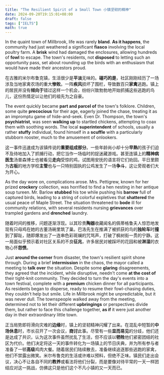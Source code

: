```yaml
---
title: "The Resilient Spirit of a Small Town 小镇坚韧的精神"
date: 2024-09-20T19:15:01+08:00
draft: false
tags: ["IELTS"]
math: true
---
```


In the quaint town of Millbrook, life was rarely **bland**. **As it happens**, the community had just weathered a significant **fiasco** involving the local poultry farm. A **brisk** wind had damaged the enclosures, allowing hundreds of **fowl** to escape. The town's residents, not **disposed** to letting such an opportunity pass, set about rounding up the birds  with an enthusiasm that would have made their ancestors proud.

在古雅的米尔布鲁克镇，生活很少是**平淡**无味的。**碰巧的是**，社区刚刚经历了一场涉及当地家禽农场的重大**惨败**。一阵**疾风**损坏了围栏，导致数百只**家禽**逃跑。镇上的居民并没有**倾向于**错过这样一个机会，纷纷兴致勃勃地开始抓捕这些逃跑的鸟儿，这份热情足以让他们的祖先为之自豪。

The event quickly became **part and parcel of** the town's folklore. Children, some quite **precocious** for their age, eagerly joined the chase, treating it as an impromptu game of hide-and-seek. Even Dr. Thompson, the town's **psychiatrist**, was seen **walking up** to startled chickens, attempting to coax them with soothing words. The local **superintendent** of schools, usually a rather **stuffy** individual, found himself in a **scuffle** with a particularly stubborn rooster, much to the amusement of onlookers.

这一事件迅速成为该镇传说的**重要组成部分**。一些年龄尚小却十分**早熟**的孩子们迫不及待地加入了抓捕行动，把它当作一场临时的捉迷藏游戏。甚至连镇上的**精神病医生**汤普森博士也被看见**走向**受惊的鸡，试图用安抚的语言将它们劝回。平日里颇为**古板**的地方学校**主管**也与一只特别固执的公鸡发生了一场**争斗**，这让旁观者们大为开心。

As the day wore on, complications arose. Mrs. Pettigrew, known for her prized **crockery** collection, was horrified to find a hen nesting in her antique soup tureen. Mr. Barlow **stubbed** his toe while pushing his **barrow** full of captured birds, leading to a string of colorful expletives that **shattered** the usual peace of Maple Street. The situation threatened to **bode** ill for community relations, with several residents nursing **grievances** over trampled gardens and **drenched** laundry.

随着时间的推移，问题逐渐浮现。以其珍贵**陶器**收藏闻名的佩蒂格鲁夫人惊恐地发现有只母鸡在她的古董汤碗里筑了巢。巴洛先生在推满了被抓获的鸟的**独轮车**时**撞**到了脚趾，随即爆发出了一连串色彩斑斓的咒骂声，打破了枫树街一贯的宁静。这一局面似乎预示着对社区关系的不良**征兆**，许多居民对被踩坏的花园和被**淋湿**的衣物心怀**怨愤**。

Just **around the corner** from disaster, the town's resilient spirit shone through. During a brief **intermission** in the chaos, the mayor called a meeting to **talk over** the situation. Despite some **glaring** disagreements, they agreed that the incident, while disruptive, needn't come **at the cost of** their tight-knit community. They decided to turn the day's events into a town festival, complete with a **premium** chicken dinner for all participants. As residents began to disperse,  ready to resume their fowl-chasing duties, they couldn't help but smile. Life in Millbrook might be unpredictable, but it was never dull. The  townspeople walked away from the meeting, determined not to let their  different **upbringings** or perspectives divide them, but rather to face this challenge together, **as if** it were just another day in their extraordinary little town.

正当局势即将滑向灾难的**边缘**时，镇上的坚韧精神闪耀了出来。在混乱中短暂的**中场休息**时，市长召开了一次会议，**商讨**此事。尽管有一些**显而易见**的分歧，他们还是达成了共识，认为这次事件虽然扰乱了生活，但不应该以**牺牲**他们紧密团结的社区为代价。他们决定将这一天的事件转化为一场镇上的节日庆典，并为所有参与者准备了一顿**高级**鸡肉大餐。随着居民们陆续散去，准备继续追逐那些逃跑的家禽，他们不禁露出微笑。米尔布鲁克的生活或许难以预料，但绝不乏味。镇民们走出会议，决心不让各自不同的**教养**或看法将他们分裂，而是要像对待平常的一天一样团结应对这一挑战，仿佛这只是他们这个不凡小镇的又一天而已。

